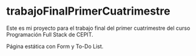 # trabajoFinalPrimerCuatrimestre

Este es mi proyecto para el trabajo final del primer cuatrimestre del curso Programación Full Stack de CEPIT.

Página estática con Form y To-Do List.